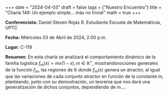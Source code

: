 +++
date  = "2024-04-03"
draft = false
tags  = ["Nuestro Encuentro"]
title = "Charla 149: Un ejemplo simple... más no trivial"
math  = true
+++

**Conferencista:** Daniel Steven Rojas R. Estudiante Escuela de Matemáticas, UPTC

**Fecha:** Miércoles 03 de Abril de 2024, 2:00 p.m.

**Lugar:** C-119

**Resumen**: En esta charla se analizará el comportamiento dinámico de la familia logística $f_m(x) =mx(1-x),\, m\in\mathbb{R}^+$, mostrandonociones generales de la función $f_m$, las regiones de $\mathbb{R}$ donde $f_m(x)$ genera un atractor, al igual que las variaciones de cada conjunto atractor en función de la constante $m$, planteando, junto con su demostración, un teorema que nos dará una generalización de dichos conjuntos, dependiendo de $m$....

